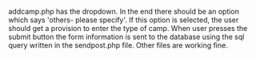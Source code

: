 addcamp.php has the dropdown. In the end there should be an option which says 'others- please specify'. If this option is selected, the user should get a provision to enter the type of camp.
When user presses the submit button the form information is sent to the database using the sql query written in the sendpost.php file. Other files are working fine.

